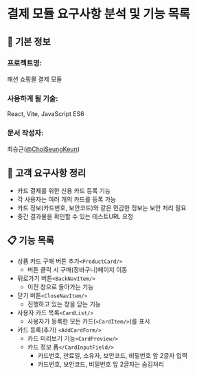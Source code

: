 # 결제 모듈 요구사항 분석 및 기능 목록

## 📌 기본 정보
### 프로젝트명: 
패션 쇼핑몰 결제 모듈

### 사용하게 될 기술: 
React, Vite, JavaScript ES6

### 문서 작성자: 
최승근([@ChoiSeungKeun](
https://github.com/ChoiSeungKeun))

## 📝 고객 요구사항 정리
- 카드 결제를 위한 신용 카드 등록 기능
- 각 사용자는 여러 개의 카드를 등록 가능
- 카드 정보(카드번호, 보안코드)와 같은 민감한 정보는 보안 처리 필요
- 중간 결과물을 확인할 수 있는 테스트URL 요청

## 📋 기능 목록
- 상품 카드 구매 버튼 추가`<ProductCard/>`
  - 버튼 클릭 시 구매(장바구니)페이지 이동
- 뒤로가기 버튼`<BackNavItem/>`
  - 이전 창으로 돌아가는 기능
- 닫기 버튼`<CloseNavItem/>`
  - 진행하고 있는 창을 닫는 기능
- 사용자 카드 목록`<CardList/>`
  - 사용자가 등록한 모든 카드(`<CardItem/>`)를 표시
- 카드 등록(추가) `<AddCardForm/>`
  - 카드 미리보기 기능`<CardPreview/>`
  - 카드 정보 폼`</CardInputField/>`
    - 카드번호, 만료일, 소유자, 보안코드, 비밀번호 앞 2글자 입력
    - 카드번호, 보안코드, 비밀번호 앞 2글자는 숨김처리
